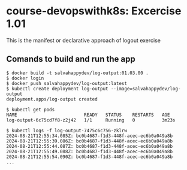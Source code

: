 # course-devopswithk8s: Excercise 1.01

This is the manifest or declarative approach of logout exercise

## Comands to build and run the app
```console
$ docker build -t salvahappydev/log-output:01.03.00 .
$ docker login
$ docker push salvahappydev/log-output:latest
$ kubectl create deployment log-output --image=salvahappydev/log-output 
deployment.apps/log-output created

$ kubectl get pods
NAME                         READY   STATUS    RESTARTS   AGE
log-output-6c75cd7f8-z2j42   1/1     Running   0          3m23s

$ kubectl logs -f log-output-7475c6c756-zklrw
2024-08-21T12:55:34.085Z: bc0b4687-f1d3-448f-acec-ec6b0a049a8b
2024-08-21T12:55:39.086Z: bc0b4687-f1d3-448f-acec-ec6b0a049a8b
2024-08-21T12:55:44.087Z: bc0b4687-f1d3-448f-acec-ec6b0a049a8b
2024-08-21T12:55:49.088Z: bc0b4687-f1d3-448f-acec-ec6b0a049a8b
2024-08-21T12:55:54.090Z: bc0b4687-f1d3-448f-acec-ec6b0a049a8b
...
```

